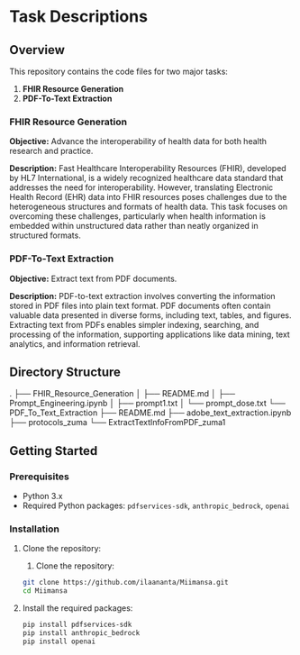 # Task Descriptions

## Overview

This repository contains the code files for two major tasks:

1. **FHIR Resource Generation**
2. **PDF-To-Text Extraction**

### FHIR Resource Generation

**Objective:** Advance the interoperability of health data for both health research and practice.

**Description:** Fast Healthcare Interoperability Resources (FHIR), developed by HL7 International, is a widely recognized healthcare data standard that addresses the need for interoperability. However, translating Electronic Health Record (EHR) data into FHIR resources poses challenges due to the heterogeneous structures and formats of health data. This task focuses on overcoming these challenges, particularly when health information is embedded within unstructured data rather than neatly organized in structured formats.

### PDF-To-Text Extraction

**Objective:** Extract text from PDF documents.

**Description:** PDF-to-text extraction involves converting the information stored in PDF files into plain text format. PDF documents often contain valuable data presented in diverse forms, including text, tables, and figures. Extracting text from PDFs enables simpler indexing, searching, and processing of the information, supporting applications like data mining, text analytics, and information retrieval.

## Directory Structure

.
├── FHIR_Resource_Generation
│ ├── README.md
│ ├── Prompt_Engineering.ipynb
│ ├── prompt1.txt
│ └── prompt_dose.txt
└── PDF_To_Text_Extraction
├── README.md
├── adobe_text_extraction.ipynb
├── protocols_zuma
└── ExtractTextInfoFromPDF_zuma1

## Getting Started

### Prerequisites

- Python 3.x
- Required Python packages: `pdfservices-sdk`, `anthropic_bedrock`, `openai`

### Installation

1. Clone the repository:
    1. Clone the repository:
    ```bash
    git clone https://github.com/ilaananta/Miimansa.git
    cd Miimansa
    ```

2. Install the required packages:
    ```bash
    pip install pdfservices-sdk
    pip install anthropic_bedrock
    pip install openai
    ```






